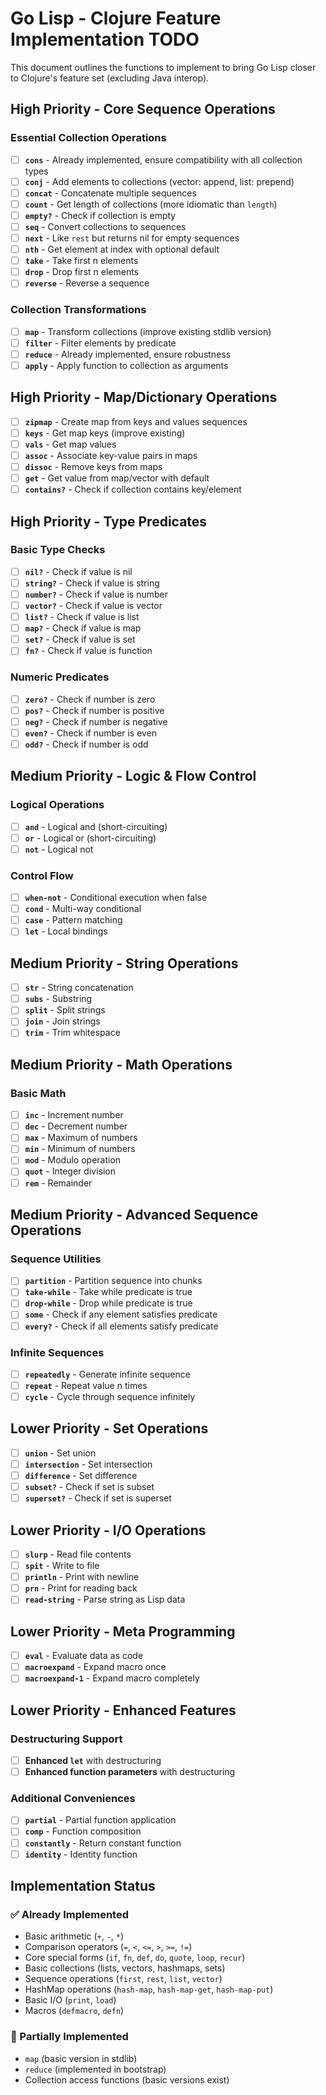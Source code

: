 # Go Lisp - Clojure Feature Implementation TODO

This document outlines the functions to implement to bring Go Lisp closer to Clojure's feature set (excluding Java interop).

## High Priority - Core Sequence Operations

### Essential Collection Operations
- [ ] **`cons`** - Already implemented, ensure compatibility with all collection types
- [ ] **`conj`** - Add elements to collections (vector: append, list: prepend)
- [ ] **`concat`** - Concatenate multiple sequences
- [ ] **`count`** - Get length of collections (more idiomatic than `length`)
- [ ] **`empty?`** - Check if collection is empty
- [ ] **`seq`** - Convert collections to sequences
- [ ] **`next`** - Like `rest` but returns nil for empty sequences
- [ ] **`nth`** - Get element at index with optional default
- [ ] **`take`** - Take first n elements
- [ ] **`drop`** - Drop first n elements
- [ ] **`reverse`** - Reverse a sequence

### Collection Transformations
- [ ] **`map`** - Transform collections (improve existing stdlib version)
- [ ] **`filter`** - Filter elements by predicate
- [ ] **`reduce`** - Already implemented, ensure robustness
- [ ] **`apply`** - Apply function to collection as arguments

## High Priority - Map/Dictionary Operations

- [ ] **`zipmap`** - Create map from keys and values sequences
- [ ] **`keys`** - Get map keys (improve existing)
- [ ] **`vals`** - Get map values
- [ ] **`assoc`** - Associate key-value pairs in maps
- [ ] **`dissoc`** - Remove keys from maps
- [ ] **`get`** - Get value from map/vector with default
- [ ] **`contains?`** - Check if collection contains key/element

## High Priority - Type Predicates

### Basic Type Checks
- [ ] **`nil?`** - Check if value is nil
- [ ] **`string?`** - Check if value is string
- [ ] **`number?`** - Check if value is number
- [ ] **`vector?`** - Check if value is vector
- [ ] **`list?`** - Check if value is list
- [ ] **`map?`** - Check if value is map
- [ ] **`set?`** - Check if value is set
- [ ] **`fn?`** - Check if value is function

### Numeric Predicates
- [ ] **`zero?`** - Check if number is zero
- [ ] **`pos?`** - Check if number is positive
- [ ] **`neg?`** - Check if number is negative
- [ ] **`even?`** - Check if number is even
- [ ] **`odd?`** - Check if number is odd

## Medium Priority - Logic & Flow Control

### Logical Operations
- [ ] **`and`** - Logical and (short-circuiting)
- [ ] **`or`** - Logical or (short-circuiting)
- [ ] **`not`** - Logical not

### Control Flow
- [ ] **`when-not`** - Conditional execution when false
- [ ] **`cond`** - Multi-way conditional
- [ ] **`case`** - Pattern matching
- [ ] **`let`** - Local bindings

## Medium Priority - String Operations

- [ ] **`str`** - String concatenation
- [ ] **`subs`** - Substring
- [ ] **`split`** - Split strings
- [ ] **`join`** - Join strings
- [ ] **`trim`** - Trim whitespace

## Medium Priority - Math Operations

### Basic Math
- [ ] **`inc`** - Increment number
- [ ] **`dec`** - Decrement number
- [ ] **`max`** - Maximum of numbers
- [ ] **`min`** - Minimum of numbers
- [ ] **`mod`** - Modulo operation
- [ ] **`quot`** - Integer division
- [ ] **`rem`** - Remainder

## Medium Priority - Advanced Sequence Operations

### Sequence Utilities
- [ ] **`partition`** - Partition sequence into chunks
- [ ] **`take-while`** - Take while predicate is true
- [ ] **`drop-while`** - Drop while predicate is true
- [ ] **`some`** - Check if any element satisfies predicate
- [ ] **`every?`** - Check if all elements satisfy predicate

### Infinite Sequences
- [ ] **`repeatedly`** - Generate infinite sequence
- [ ] **`repeat`** - Repeat value n times
- [ ] **`cycle`** - Cycle through sequence infinitely

## Lower Priority - Set Operations

- [ ] **`union`** - Set union
- [ ] **`intersection`** - Set intersection
- [ ] **`difference`** - Set difference
- [ ] **`subset?`** - Check if set is subset
- [ ] **`superset?`** - Check if set is superset

## Lower Priority - I/O Operations

- [ ] **`slurp`** - Read file contents
- [ ] **`spit`** - Write to file
- [ ] **`println`** - Print with newline
- [ ] **`prn`** - Print for reading back
- [ ] **`read-string`** - Parse string as Lisp data

## Lower Priority - Meta Programming

- [ ] **`eval`** - Evaluate data as code
- [ ] **`macroexpand`** - Expand macro once
- [ ] **`macroexpand-1`** - Expand macro completely

## Lower Priority - Enhanced Features

### Destructuring Support
- [ ] **Enhanced `let`** with destructuring
- [ ] **Enhanced function parameters** with destructuring

### Additional Conveniences
- [ ] **`partial`** - Partial function application
- [ ] **`comp`** - Function composition
- [ ] **`constantly`** - Return constant function
- [ ] **`identity`** - Identity function

## Implementation Status

### ✅ Already Implemented
- Basic arithmetic (`+`, `-`, `*`)
- Comparison operators (`=`, `<`, `<=`, `>`, `>=`, `!=`)
- Core special forms (`if`, `fn`, `def`, `do`, `quote`, `loop`, `recur`)
- Basic collections (lists, vectors, hashmaps, sets)
- Sequence operations (`first`, `rest`, `list`, `vector`)
- HashMap operations (`hash-map`, `hash-map-get`, `hash-map-put`)
- Basic I/O (`print`, `load`)
- Macros (`defmacro`, `defn`)

### 🔄 Partially Implemented
- `map` (basic version in stdlib)
- `reduce` (implemented in bootstrap)
- Collection access functions (basic versions exist)
